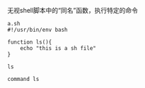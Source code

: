 无视shell脚本中的“同名”函数，执行特定的命令


```SHELL
a.sh
#!/usr/bin/env bash

function ls(){
    echo "this is a sh file"
}

ls

command ls
```

